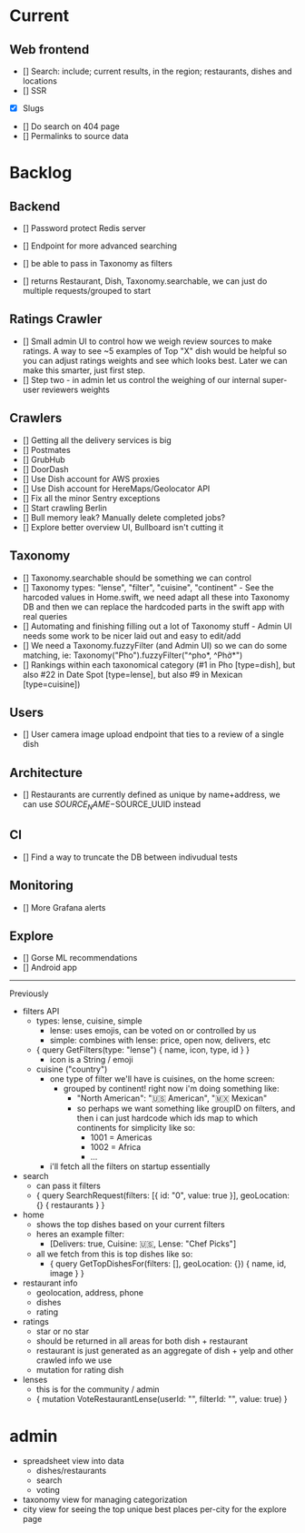 # Current

## Web frontend
 - [] Search: include; current results, in the region; restaurants, dishes and locations
 - [] SSR
 - [x] Slugs
 - [] Do search on 404 page
 - [] Permalinks to source data

# Backlog

## Backend

 - [] Password protect Redis server
 - [] Endpoint for more advanced searching

 - [] be able to pass in Taxonomy as filters
 - [] returns Restaurant, Dish, Taxonomy.searchable, we can just do multiple requests/grouped to start

## Ratings Crawler

 - [] Small admin UI to control how we weigh review sources to make ratings. A way to see ~5 examples of Top "X" dish would be helpful so you can adjust ratings weights and see which looks best. Later we can make this smarter, just first step.
 - [] Step two - in admin let us control the weighing of our internal super-user reviewers weights

## Crawlers

 - [] Getting all the delivery services is big
 - [] Postmates
 - [] GrubHub
 - [] DoorDash
 - [] Use Dish account for AWS proxies
 - [] Use Dish account for HereMaps/Geolocator API
 - [] Fix all the minor Sentry exceptions
 - [] Start crawling Berlin
 - [] Bull memory leak? Manually delete completed jobs?
 - [] Explore better overview UI, Bullboard isn't cutting it

## Taxonomy

 - [] Taxonomy.searchable should be something we can control
 - [] Taxonomy types: "lense", "filter", "cuisine", "continent" - See the harcoded values in Home.swift, we need adapt all these into Taxonomy DB and then we can replace the hardcoded parts in the swift app with real queries
 - [] Automating and finishing filling out a lot of Taxonomy stuff - Admin UI needs some work to be nicer laid out and easy to edit/add
 - [] We need a Taxonomy.fuzzyFilter (and Admin UI) so we can do some matching, ie: Taxonomy("Pho").fuzzyFilter("^pho*, ^Phở*")
 - [] Rankings within each taxonomical category (#1 in Pho [type=dish], but also #22 in Date Spot [type=lense], but also #9 in Mexican [type=cuisine])

## Users
 - [] User camera image upload endpoint that ties to a review of a single dish

## Architecture

 - [] Restaurants are currently defined as unique by name+address, we can use $SOURCE_NAME-$SOURCE_UUID instead

## CI

 - [] Find a way to truncate the DB between indivudual tests

## Monitoring

 - [] More Grafana alerts

## Explore

 - [] Gorse ML recommendations
 - [] Android app

---

Previously

- filters API
  - types: lense, cuisine, simple
    - lense: uses emojis, can be voted on or controlled by us
    - simple: combines with lense: price, open now, delivers, etc
  - { query GetFilters(type: "lense") { name, icon, type, id } }
    - icon is a String / emoji
  - cuisine ("country")
    - one type of filter we'll have is cuisines, on the home screen:
      - grouped by continent! right now i'm doing something like:
        - "North American": "🇺🇸 American", "🇲🇽 Mexican"
        - so perhaps we want something like groupID on filters, and then i can just hardcode which ids map to which continents for simplicity like so:
          - 1001 = Americas
          - 1002 = Africa
          - ...
    - i'll fetch all the filters on startup essentially
- search
  - can pass it filters
  - { query SearchRequest(filters: [{ id: "0", value: true }], geoLocation: {} { restaurants } }
- home
  - shows the top dishes based on your current filters
  - heres an example filter:
    - [Delivers: true, Cuisine: 🇺🇸, Lense: "Chef Picks"]
  - all we fetch from this is top dishes like so:
    - { query GetTopDishesFor(filters: [], geoLocation: {}) { name, id, image } }
- restaurant info
  - geolocation, address, phone
  - dishes
  - rating
- ratings
  - star or no star
  - should be returned in all areas for both dish + restaurant
  - restaurant is just generated as an aggregate of dish + yelp and other crawled info we use
  - mutation for rating dish
- lenses
  - this is for the community / admin
  - { mutation VoteRestaurantLense(userId: "", filterId: "", value: true) }

# admin

- spreadsheet view into data
  - dishes/restaurants
  - search
  - voting
- taxonomy view for managing categorization
- city view for seeing the top unique best places per-city for the explore page

